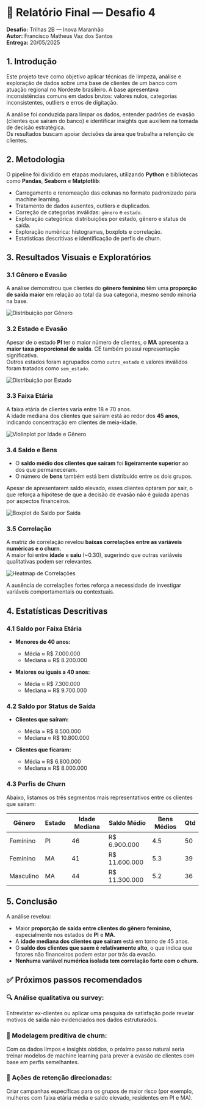 # 📄 Relatório Final — Desafio 4

**Desafio:** Trilhas 2B — Inova Maranhão  
**Autor:** Francisco Matheus Vaz dos Santos  
**Entrega:** 20/05/2025  

## 1. Introdução

Este projeto teve como objetivo aplicar técnicas de limpeza, análise e exploração de dados sobre uma base de clientes de um banco com atuação regional no Nordeste brasileiro. A base apresentava inconsistências comuns em dados brutos: valores nulos, categorias inconsistentes, outliers e erros de digitação. 

A análise foi conduzida para limpar os dados, entender padrões de evasão (clientes que saíram do banco) e identificar insights que auxiliem na tomada de decisão estratégica.  
Os resultados buscam apoiar decisões da área que trabalha a retenção de clientes.

## 2. Metodologia

O pipeline foi dividido em etapas modulares, utilizando **Python** e bibliotecas como **Pandas**, **Seaborn** e **Matplotlib**:

- Carregamento e renomeação das colunas no formato padronizado para machine learning.
- Tratamento de dados ausentes, outliers e duplicados.
- Correção de categorias inválidas: `gênero` e `estado`.
- Exploração categórica: distribuições por estado, gênero e status de saída.
- Exploração numérica: histogramas, boxplots e correlação.
- Estatísticas descritivas e identificação de perfis de churn.

## 3. Resultados Visuais e Exploratórios

### 3.1 Gênero e Evasão

A análise demonstrou que clientes do **gênero feminino** têm uma **proporção de saída maior** em relação ao total da sua categoria, mesmo sendo minoria na base.

![Distribuição por Gênero](https://raw.githubusercontent.com/matheusvazdata/desafio-4-trilhas-2b/main/img/distribuicao_genero.png)

### 3.2 Estado e Evasão

Apesar de o estado **PI** ter o maior número de clientes, o **MA** apresenta a **maior taxa proporcional de saída**. CE também possui representação significativa.  
Outros estados foram agrupados como `outro_estado` e valores inválidos foram tratados como `sem_estado`.

![Distribuição por Estado](https://raw.githubusercontent.com/matheusvazdata/desafio-4-trilhas-2b/main/img/distribuicao_estado.png)

### 3.3 Faixa Etária

A faixa etária de clientes varia entre 18 e 70 anos.  
A idade mediana dos clientes que saíram está ao redor dos **45 anos**, indicando concentração em clientes de meia-idade.

![Violinplot por Idade e Gênero](https://raw.githubusercontent.com/matheusvazdata/desafio-4-trilhas-2b/main/img/violinplot_idade_genero.png)

### 3.4 Saldo e Bens

- O **saldo médio dos clientes que saíram** foi **ligeiramente superior** ao dos que permaneceram.
- O número de **bens** também está bem distribuído entre os dois grupos.

Apesar de apresentarem saldo elevado, esses clientes optaram por sair, o que reforça a hipótese de que a decisão de evasão não é guiada apenas por aspectos financeiros.

![Boxplot de Saldo por Saída](https://raw.githubusercontent.com/matheusvazdata/desafio-4-trilhas-2b/main/img/boxplot_saldo_saida.png)

### 3.5 Correlação

A matriz de correlação revelou **baixas correlações entre as variáveis numéricas e o churn**.  
A maior foi entre **idade** e **saiu** (~0.30), sugerindo que outras variáveis qualitativas podem ser relevantes.

![Heatmap de Correlações](https://raw.githubusercontent.com/matheusvazdata/desafio-4-trilhas-2b/main/img/heatmap_correlacoes.png)

A ausência de correlações fortes reforça a necessidade de investigar variáveis comportamentais ou contextuais.

## 4. Estatísticas Descritivas

### 4.1 Saldo por Faixa Etária

- **Menores de 40 anos:**  
  - Média ≈ R$ 7.000.000  
  - Mediana ≈ R$ 8.200.000

- **Maiores ou iguais a 40 anos:**  
  - Média ≈ R$ 7.300.000  
  - Mediana ≈ R$ 9.700.000

### 4.2 Saldo por Status de Saída

- **Clientes que saíram:**  
  - Média ≈ R$ 8.500.000  
  - Mediana ≈ R$ 10.800.000

- **Clientes que ficaram:**  
  - Média ≈ R$ 6.800.000  
  - Mediana ≈ R$ 8.000.000

### 4.3 Perfis de Churn

Abaixo, listamos os três segmentos mais representativos entre os clientes que saíram:

| Gênero    | Estado | Idade Mediana | Saldo Médio  | Bens Médios | Qtd |
|-----------|--------|----------------|---------------|--------------|------|
| Feminino  | PI     | 46             | R$ 6.900.000  | 4.5          | 50   |
| Feminino  | MA     | 41             | R$ 11.600.000 | 5.3          | 39   |
| Masculino | MA     | 44             | R$ 11.300.000 | 5.2          | 36   |

## 5. Conclusão

A análise revelou:

- Maior **proporção de saída entre clientes do gênero feminino**, especialmente nos estados de **PI** e **MA**.
- A **idade mediana dos clientes que saíram** está em torno de 45 anos.
- O **saldo dos clientes que saem é relativamente alto**, o que indica que fatores não financeiros podem estar por trás da evasão.
- **Nenhuma variável numérica isolada tem correlação forte com o churn.**

## ✅ Próximos passos recomendados

### 🔍 Análise qualitativa ou survey:
Entrevistar ex-clientes ou aplicar uma pesquisa de satisfação pode revelar motivos de saída não evidenciados nos dados estruturados.

### 🤖 Modelagem preditiva de churn:
Com os dados limpos e insights obtidos, o próximo passo natural seria treinar modelos de machine learning para prever a evasão de clientes com base em perfis semelhantes.

### 🎯 Ações de retenção direcionadas:
Criar campanhas específicas para os grupos de maior risco (por exemplo, mulheres com faixa etária média e saldo elevado, residentes em PI e MA).